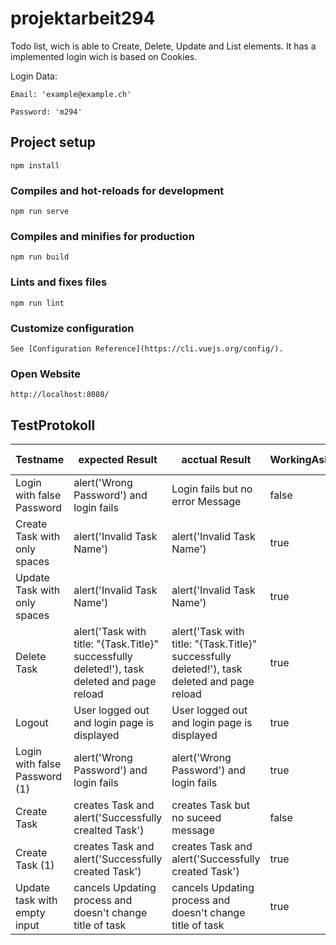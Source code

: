 # projektarbeit294

Todo list, wich is able to Create, Delete, Update and List elements. It has a implemented login wich is based on Cookies. 

Login Data:
```
Email: 'example@example.ch'

Password: 'm294'
```

## Project setup
```
npm install
```

### Compiles and hot-reloads for development
```
npm run serve
```

### Compiles and minifies for production
```
npm run build
```

### Lints and fixes files
```
npm run lint
```

### Customize configuration
```
See [Configuration Reference](https://cli.vuejs.org/config/).
```

### Open Website
```
http://localhost:8080/
```

## TestProtokoll

| **Testname**                      | **expected Result**                                                                           | **acctual Result**                                                                               | **WorkingAsExpected** | **Testing Date** |
|-------------------------------|----------------------------------------------------------------------------------------------|----------------------------------------------------------------------------------------------|-------------------|--------------|
| Login with false Password     | alert('Wrong Password') and login fails                                                      | Login fails but no error Message                                                             | false             | 20.09.2022   |
| Create Task with only spaces  | alert('Invalid Task Name')                                                                   | alert('Invalid Task Name')                                                                   | true              | 20.09.2022   |
| Update Task with only spaces  | alert('Invalid Task Name')                                                                   | alert('Invalid Task Name')                                                                   | true              | 20.09.2022   |
| Delete Task                   | alert('Task with title: "{Task.Title}" successfully deleted!'), task deleted and page reload | alert('Task with title: "{Task.Title}" successfully deleted!'), task deleted and page reload | true              | 20.09.2022   |
| Logout                        | User logged out and login page is displayed                                                  | User logged out and login page is displayed                                                  | true              | 20.09.2022   |
| Login with false Password (1) | alert('Wrong Password') and login fails                                                      | alert('Wrong Password') and login fails                                                      | true              | 20.09.2022   |
| Create Task                   | creates Task and alert('Successfully crealted Task')                                          | creates Task but no suceed message                                                           | false             | 20.09.2022   |
| Create Task (1)               | creates Task and alert('Successfully created Task')                                          | creates Task and alert('Successfully created Task')                                          | true              | 20.09.2022   |
| Update task with empty input  | cancels Updating process and doesn't change title of task                                    | cancels Updating process and doesn't change title of task                                    | true              | 20.09.2022   |